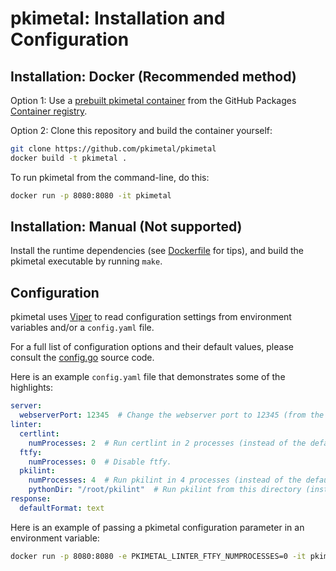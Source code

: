 # pkimetal: Installation and Configuration

## Installation: Docker (Recommended method)

Option 1: Use a [prebuilt pkimetal container](https://github.com/orgs/pkimetal/packages?repo_name=pkimetal) from the GitHub Packages [Container registry](https://docs.github.com/en/packages/working-with-a-github-packages-registry/working-with-the-container-registry).

Option 2: Clone this repository and build the container yourself:

```bash
git clone https://github.com/pkimetal/pkimetal
docker build -t pkimetal .
```

To run pkimetal from the command-line, do this:

```bash
docker run -p 8080:8080 -it pkimetal
```

## Installation: Manual (Not supported)

Install the runtime dependencies (see [Dockerfile](/Dockerfile) for tips), and build the pkimetal executable by running `make`.

## Configuration

pkimetal uses [Viper](https://github.com/spf13/viper) to read configuration settings from environment variables and/or a `config.yaml` file.

For a full list of configuration options and their default values, please consult the [config.go](/config/config.go) source code.

Here is an example `config.yaml` file that demonstrates some of the highlights:

```yaml
server:
  webserverPort: 12345  # Change the webserver port to 12345 (from the default 8080).
linter:
  certlint:
    numProcesses: 2  # Run certlint in 2 processes (instead of the default 1).
  ftfy:
    numProcesses: 0  # Disable ftfy.
  pkilint:
    numProcesses: 4  # Run pkilint in 4 processes (instead of the default 1).
    pythonDir: "/root/pkilint"  # Run pkilint from this directory (instead of autodetecting the directory using pipx).
response:
  defaultFormat: text
```

Here is an example of passing a pkimetal configuration parameter in an environment variable:

```bash
docker run -p 8080:8080 -e PKIMETAL_LINTER_FTFY_NUMPROCESSES=0 -it pkimetal
```